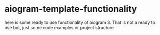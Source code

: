 # aiogram-template-functionality
here is some ready to use functionality of aiogram 3. That is not a ready to use bot, just some code examples or project structure
